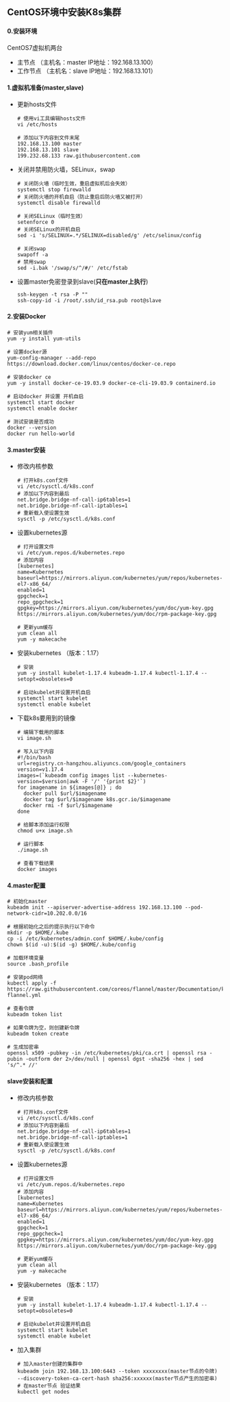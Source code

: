 ## CentOS环境中安装K8s集群



#### 0.安装环境

CentOS7虚拟机两台

+ 主节点     （主机名：master    IP地址：192.168.13.100）
+ 工作节点 （主机名：slave   IP地址：192.168.13.101）



#### 1.虚拟机准备(master,slave)

+ 更新hosts文件

  ```shell
  # 使用vi工具编辑hosts文件
  vi /etc/hosts
  
  # 添加以下内容到文件末尾
  192.168.13.100 master
  192.168.13.101 slave
  199.232.68.133 raw.githubusercontent.com
  ```

  

+ 关闭并禁用防火墙，SELinux，swap

  ```shell
  # 关闭防火墙（临时生效，重启虚拟机后会失效）
  systemctl stop firewalld
  # 关闭防火墙的开机自启（防止重启后防火墙又被打开）
  systemctl disable firewalld
  
  # 关闭SELinux（临时生效）
  setenforce 0
  # 关闭SELinux的开机自启
  sed -i 's/SELINUX=.*/SELINUX=disabled/g' /etc/selinux/config
  
  # 关闭swap
  swapoff -a
  # 禁用swap
  sed -i.bak '/swap/s/^/#/' /etc/fstab
  ```



+ 设置master免密登录到slave(**只在master上执行**)

  ```shell
  ssh-keygen -t rsa -P ""
  ssh-copy-id -i /root/.ssh/id_rsa.pub root@slave
  ```



#### 2.安装Docker

```shell
# 安装yum相关插件
yum -y install yum-utils

# 设置docker源
yum-config-manager --add-repo https://download.docker.com/linux/centos/docker-ce.repo

# 安装docker ce
yum -y install docker-ce-19.03.9 docker-ce-cli-19.03.9 containerd.io

# 启动docker 并设置 开机自启
systemctl start docker
systemctl enable docker

# 测试安装是否成功
docker --version
docker run hello-world

```



#### 3.master安装

+ 修改内核参数

  ```shell
  # 打开k8s.conf文件
  vi /etc/sysctl.d/k8s.conf
  # 添加以下内容到最后
  net.bridge.bridge-nf-call-ip6tables=1
  net.bridge.bridge-nf-call-iptables=1
  # 重新载入使设置生效
  sysctl -p /etc/sysctl.d/k8s.conf
  ```

+ 设置kubernetes源

  ```shell
  # 打开设置文件
  vi /etc/yum.repos.d/kubernetes.repo
  # 添加内容
  [kubernetes]
  name=Kubernetes
  baseurl=https://mirrors.aliyun.com/kubernetes/yum/repos/kubernetes-el7-x86_64/
  enabled=1
  gpgcheck=1
  repo_gpgcheck=1
  gpgkey=https://mirrors.aliyun.com/kubernetes/yum/doc/yum-key.gpg https://mirrors.aliyun.com/kubernetes/yum/doc/rpm-package-key.gpg
  
  # 更新yum缓存
  yum clean all
  yum -y makecache
  ```

  

+ 安装kubernetes （版本：1.17）

  ```shell
  # 安装
  yum -y install kubelet-1.17.4 kubeadm-1.17.4 kubectl-1.17.4 --setopt=obsoletes=0
  
  # 启动kubelet并设置开机自启
  systemctl start kubelet
  systemctl enable kubelet
  ```

  

+ 下载k8s要用到的镜像

  ```shell
  # 编辑下载用的脚本
  vi image.sh
  
  # 写入以下内容
  #!/bin/bash
  url=registry.cn-hangzhou.aliyuncs.com/google_containers
  version=v1.17.4
  images=(`kubeadm config images list --kubernetes-version=$version|awk -F '/' '{print $2}'`)
  for imagename in ${images[@]} ; do
  	docker pull $url/$imagename
  	docker tag $url/$imagename k8s.gcr.io/$imagename
  	docker rmi -f $url/$imagename
  done
  
  # 给脚本添加运行权限
  chmod u+x image.sh
  
  # 运行脚本
  ./image.sh
  
  # 查看下载结果
  docker images
  ```

  

#### 4.master配置

```shell
# 初始化master
kubeadm init --apiserver-advertise-address 192.168.13.100 --pod-network-cidr=10.202.0.0/16

# 根据初始化之后的提示执行以下命令
mkdir -p $HOME/.kube
cp -i /etc/kubernetes/admin.conf $HOME/.kube/config
chown $(id -u):$(id -g) $HOME/.kube/config

# 加载环境变量
source .bash_profile

# 安装pod网络
kubectl apply -f https://raw.githubusercontent.com/coreos/flannel/master/Documentation/kube-flannel.yml

# 查看令牌
kubeadm token list

# 如果令牌为空，则创建新令牌
kubeadm token create

# 生成加密串
openssl x509 -pubkey -in /etc/kubernetes/pki/ca.crt | openssl rsa -pubin -outform der 2>/dev/null | openssl dgst -sha256 -hex | sed 's/^.* //'

```



#### slave安装和配置

+ 修改内核参数

  ```shell
  # 打开k8s.conf文件
  vi /etc/sysctl.d/k8s.conf
  # 添加以下内容到最后
  net.bridge.bridge-nf-call-ip6tables=1
  net.bridge.bridge-nf-call-iptables=1
  # 重新载入使设置生效
  sysctl -p /etc/sysctl.d/k8s.conf
  ```


+ 设置kubernetes源

  ```shell
  # 打开设置文件
  vi /etc/yum.repos.d/kubernetes.repo
  # 添加内容
  [kubernetes]
  name=Kubernetes
  baseurl=https://mirrors.aliyun.com/kubernetes/yum/repos/kubernetes-el7-x86_64/
  enabled=1
  gpgcheck=1
  repo_gpgcheck=1
  gpgkey=https://mirrors.aliyun.com/kubernetes/yum/doc/yum-key.gpg https://mirrors.aliyun.com/kubernetes/yum/doc/rpm-package-key.gpg
  
  # 更新yum缓存
  yum clean all
  yum -y makecache
  ```

  

+ 安装kubernetes （版本：1.17）

  ```shell
  # 安装
  yum -y install kubelet-1.17.4 kubeadm-1.17.4 kubectl-1.17.4 --setopt=obsoletes=0
  
  # 启动kubelet并设置开机自启
  systemctl start kubelet
  systemctl enable kubelet
  ```



+ 加入集群

   ```shell
  # 加入master创建的集群中
  kubeadm join 192.168.13.100:6443 --token xxxxxxxx(master节点的令牌) --discovery-token-ca-cert-hash sha256:xxxxxx(master节点产生的加密串)
  # 在master节点 验证结果
  kubectl get nodes
  ```

